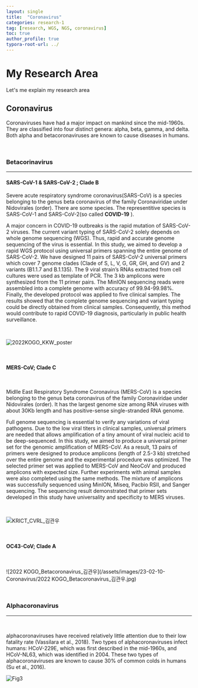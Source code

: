 ```yaml
---
layout: single
title:  "Coronavirus"
categories: research-1
tag: [research, WGS, NGS, coronavirus]
toc: true
author_profile: true
typora-root-url: ../
---
```


# My Research Area 

Let's me explain my research area

## Coronavirus 
Coronaviruses have had a major impact on mankind since the mid-1960s. They are classified into four distinct genera: alpha, beta, gamma, and delta. Both alpha and betacoronaviruses are known to cause diseases in humans.

<br/>

### Betacorinavirus

---

####  SARS-CoV-1 & SARS-CoV-2 ; Clade B
Severe acute respiratory syndrome coronavirus(SARS-CoV) is a species belonging to the genus beta coronavirus of the family Coronaviridae under Nidovirales (order). There are some species. The representitive species is SARS-CoV-1 and SARS-CoV-2(so called **COVID-19** ). 

A major concern in COVID-19 outbreaks is the rapid mutation of SARS-CoV-2 viruses. The current variant typing of SARS-CoV-2 solely depends on whole genome sequencing (WGS). Thus, rapid and accurate genome sequencing of the virus is essential. In this study, we aimed to develop a rapid WGS protocol using universal primers spanning the entire genome of SARS-CoV-2. We have designed 11 pairs of SARS-CoV-2 universal primers which cover 7 genome clades (Clade of S, L, V, G, GR, GH, and GV) and 2 variants (B1.1.7 and B.1.135). The 9 viral strain’s RNAs extracted from cell cultures were used as template of PCR. The 3 kb amplicons were synthesized from the 11 primer pairs. The MinION sequencing reads were assembled into a complete genome with accuracy of 99.94-99.98%. Finally, the developed protocol was applied to five clinical samples. The results showed that the complete genome sequencing and variant typing could be directly obtained from clinical samples. Consequently, this method would contribute to rapid COVID-19 diagnosis, particularly in public health surveillance. 

<br/>

![2022KOGO_KKW_poster](/assets/images/23-02-10-Coronavirus/2022KOGO_KKW_poster.jpg)

<br/>

####  MERS-CoV; Clade C
<br/>

Midlle East Respiratory Syndrome Coronavirus (MERS-CoV) is a species belonging to the genus beta coronavirus of the family Coronaviridae under Nidovirales (order). It has the largest genome size among RNA viruses with about 30Kb length and has positive-sense single-stranded RNA genome.

Full genome sequencing is essential to verify any variations of viral pathogens. Due to the low viral titers in clinical samples, universal primers are needed that allows amplification of a tiny amount of viral nucleic acid to be deep-sequenced. In this study, we aimed to produce a universal primer set for the genomic amplification of MERS-CoV. As a result, 13 pairs of primers were designed to produce amplicons (length of 2.5-3 kb) stretched over the entire genome and the experimental procedure was optimized. The selected primer set was applied to MERS-CoV and NeoCoV and produced amplicons with expected size. Further experiments with animal samples were also completed using the same methods. The mixture of amplicons was successfully sequenced using MinION, Miseq, Pacbio RSII, and Sanger sequencing. The sequencing result demonstrated that primer sets developed in this study have universality and specificity to MERS viruses. 



<br/>

![KRICT_CVRL_김관우](/assets/images/23-02-10-Coronavirus/KRICT_CVRL_김관우.jpg)

<br/>

#### OC43-CoV; Clade A

<br/>

![2022 KOGO_Betacoronavirus_김관우](/assets/images/23-02-10-Coronavirus/2022 KOGO_Betacoronavirus_김관우.jpg)

<br/>


### Alphacoronavirus

---

<br/>

alphacoronaviruses have received relatively little attention due to their low fatality rate (Vassilara et al., 2018). Two types of alphacoronaviruses infect humans: HCoV-229E, which was first described in the mid-1960s, and HCoV-NL63, which was identified in 2004. These two types of alphacoronaviruses are known to cause 30% of common colds in humans (Su et al., 2016).



![Fig3]({{site.url}}/images/23-02-10-Researches/Fig3.png)

<br/>
<br/>

